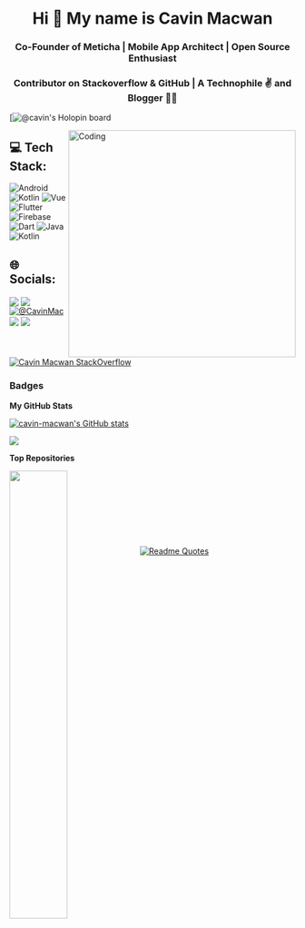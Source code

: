 <h1 align="center">Hi 👋 My name is Cavin Macwan</h1>

<h3 align="center">Co-Founder of Meticha | Mobile App Architect | Open Source Enthusiast</h3>
<h3 align="center">Contributor on Stackoverflow & GitHub | A Technophile ✌ and Blogger 👨‍💻
</h3>

[![@cavin's Holopin board](cavin-macwan-banner.png)

 <img align="right" alt="Coding" width="400" src="https://cdn.dribbble.com/users/1162077/screenshots/3848914/programmer.gif">


## 💻 Tech Stack:
![Android](https://img.shields.io/badge/Android-3DDC84?style=for-the-badge&logo=android&logoColor=white) ![Kotlin](https://img.shields.io/badge/Kotlin-0095D5?&style=for-the-badge&logo=kotlin&logoColor=white) ![Vue](https://img.shields.io/badge/Vue.js-35495E?style=for-the-badge&logo=vue.js&logoColor=4FC08D)![Flutter](https://img.shields.io/badge/Flutter-%2302569B.svg?style=for-the-badge&logo=Flutter&logoColor=white) ![Firebase](https://img.shields.io/badge/firebase-%23039BE5.svg?style=for-the-badge&logo=firebase) ![Dart](https://img.shields.io/badge/dart-%230175C2.svg?style=for-the-badge&logo=dart&logoColor=white) ![Java](https://img.shields.io/badge/java-%23ED8B00.svg?style=for-the-badge&logo=java&logoColor=white) ![Kotlin](https://img.shields.io/badge/kotlin-%230095D5.svg?style=for-the-badge&logo=kotlin&logoColor=white)


## 🌐 Socials: 
<a href="https://twitter.com/cavin_1910" target="blank"><img align="center" src="https://img.shields.io/badge/Twitter-1DA1F2?style=for-the-badge&logo=twitter&logoColor=white"/></a> 
<a href="https://www.linkedin.com/in/cavin-macwan/" target="blank"><img align="center" src="https://img.shields.io/badge/LinkedIn-0077B5?style=for-the-badge&logo=linkedin&logoColor=white" /></a>
<a href="https://medium.com/@CavinMac" target="blank"><img align="center" src="https://img.shields.io/badge/Medium-12100E?style=for-the-badge&logo=medium&logoColor=white" alt="@CavinMac"/>
<a href="https://stackoverflow.com/users/15638854/cavin-macwan" target="blank"><img align="center" src="https://img.shields.io/badge/Stack_Overflow-FE7A16?style=for-the-badge&logo=stack-overflow&logoColor=white" /></a>
<a href="mailto:cavinmacwan1@gmail.com" target="blank"><img align="center" src="https://img.shields.io/badge/Gmail-D14836?style=for-the-badge&logo=gmail&logoColor=white"/></a>

[![Cavin Macwan StackOverflow](https://github-readme-stackoverflow.vercel.app/?userID=15638854&layout=compact)](https://stackoverflow.com/users/15638854/cavin-macwan)
 

### Badges

<b>My GitHub Stats</b>
 
<a href="http://www.github.com/cavin-macwan"><img src="https://github-readme-stats.vercel.app/api?username=cavin-macwan&show_icons=true&hide=&count_private=true&title_color=0891b2&text_color=ffffff&icon_color=0891b2&bg_color=1c1917&hide_border=true&show_icons=true" alt="cavin-macwan's GitHub stats" /></a>

<a href="http://www.github.com/cavin-macwan"><img src="https://github-readme-streak-stats.herokuapp.com/?user=cavin-macwan&stroke=ffffff&background=1c1917&ring=0891b2&fire=0891b2&currStreakNum=ffffff&currStreakLabel=0891b2&sideNums=ffffff&sideLabels=ffffff&dates=ffffff&hide_border=true" /></a>

<b>Top Repositories</b>

<div width="100%" align="center"><a href="https://github.com/cavin-macwan/SayIt" align="left"><img align="left" width="45%" src="https://github-readme-stats.vercel.app/api/pin/?username=cavin-macwan&repo=SayIt&title_color=0891b2&text_color=ffffff&icon_color=0891b2&bg_color=1c1917&hide_border=true&locale=en" /></a></div><br /><br /><br /><br /><br /><br /><br />

  [![Readme Quotes](https://quotes-github-readme.vercel.app/api?type=horizontal&theme=nord)](https://github.com/piyushsuthar/github-readme-quotes)
